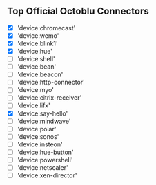 ## Top Official Octoblu Connectors

- [x] 'device:chromecast'
- [x] 'device:wemo'
- [x] 'device:blink1'
- [x] 'device:hue'
- [ ] 'device:shell'
- [ ] 'device:bean'
- [ ] 'device:beacon'
- [ ] 'device:http-connector'
- [ ] 'device:myo'
- [ ] 'device:citrix-receiver'
- [ ] 'device:lifx'
- [x] 'device:say-hello'
- [ ] 'device:mindwave'
- [ ] 'device:polar'
- [ ] 'device:sonos'
- [ ] 'device:insteon'
- [ ] 'device:hue-button'
- [ ] 'device:powershell'
- [ ] 'device:netscaler'
- [ ] 'device:xen-director'
